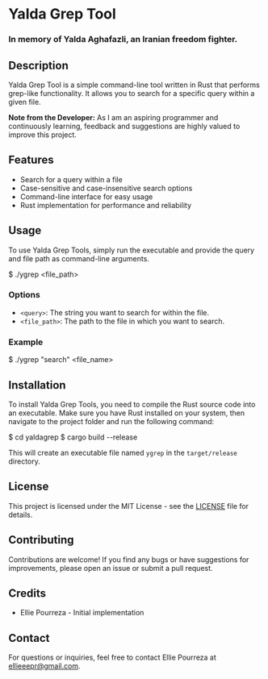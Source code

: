# Yalda Grep Tool

### In memory of Yalda Aghafazli, an Iranian freedom fighter.

## Description
Yalda Grep Tool is a simple command-line tool written in Rust that performs grep-like functionality. It allows you to search for a specific query within a given file.

**Note from the Developer:**
As I am an aspiring programmer and continuously learning, feedback and suggestions are highly valued to improve this project.

## Features
- Search for a query within a file
- Case-sensitive and case-insensitive search options
- Command-line interface for easy usage
- Rust implementation for performance and reliability

## Usage
To use Yalda Grep Tools, simply run the executable and provide the query and file path as command-line arguments.

$ ./ygrep <query> <file_path>


### Options
- `<query>`: The string you want to search for within the file.
- `<file_path>`: The path to the file in which you want to search.

### Example

$ ./ygrep "search" <file_name>


## Installation
To install Yalda Grep Tools, you need to compile the Rust source code into an executable. Make sure you have Rust installed on your system, then navigate to the project folder and run the following command:

$ cd yaldagrep
$ cargo build --release


This will create an executable file named `ygrep` in the `target/release` directory.

## License
This project is licensed under the MIT License - see the [LICENSE](LICENSE) file for details.

## Contributing
Contributions are welcome! If you find any bugs or have suggestions for improvements, please open an issue or submit a pull request.

## Credits
- Ellie Pourreza - Initial implementation

## Contact
For questions or inquiries, feel free to contact Ellie Pourreza at [ellieeepr@gmail.com](mailto:ellieeepr@gmail.com).

